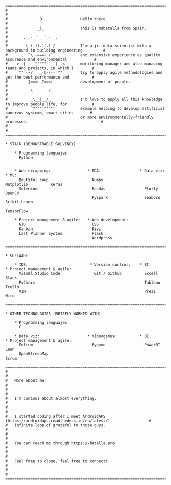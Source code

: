     =============================================================================================================
    #                                                                                                           #
    #              O                 Hello there.                                                               #
    #             _|_                This is mabatalla from Spain.                                              #
    #       ,_.-_' _ '_-._,                                                                                     #
    #        \ (.)(.)(.) /           I’m a jr. data scientist with a background in building engineering         #
    #     _,  `\_-===-_/`  ,_        and extensive experience as quality assurance and environmental            #
    #    >  |----"""""----|  <       monitoring manager and also managing teams and projects, in which I        #
    #    `""`--/   _-@-\--`""`       try to apply agile methodologies and get the best performance and          #
    #         |===L_I===|            development of people.                                                     #
    #          \       /                                                                                        #
    #          _\__|__/_             I'd love to apply all this knowledge to improve people life, for           #
    #          `""""`""""`           example helping to develop artificial pancreas systems, smart cities       #
    #                                or more environmentally-friendly processes.                                #
    #                                                                                                           #
    =============================================================================================================
    
    * STACK (DEMONSTRABLE SOLVENCY)
    
        * Programming languajes:
          Python


        * Web scrapping:                * EDA:                 * Data viz:         * ML:
          Beutiful soup                   Numpy                  Matplotlib          Keras
          Selenium                        Pandas                 Plotly              OpenCV
                                          PySpark                Seaborn             Scikit-Learn
                                                                                     TensorFlow

        * Project management & agile:   * Web development:
          GTD                             CSS
          Kanban                          Divi
          Last Planner System             Flask
                                          Wordpress
    
    =============================================================================================================
    
    * SOFTWARE
    
        * IDE:                           * Version control:    * BI:               * Project management & agile:
          Visual Studio Code               Git / Github          Excell              Slack
          PyCharm                                                Tableau             Trello
          VIM                                                    Prezi               Miro
          
    =============================================================================================================

    * OTHER TECHNOLOGIES (BRIEFLY WORKED WITH)
    
        * Programming languajes:
          C
          
        * Data viz:                     * Videogames:          * BI:               * Project management & agile:
          Folium                          Pygame                 PowerBI             Lean
          OpenStreenMap                                                              Scrum
          
    =============================================================================================================
    #                                                                                                           #
    #   More about me:                                                                                          #
    #                                                                                                           #
    #   I’m curious about almost everything.                                                                    #
    #                                                                                                           #
    #   I started coding after I meet AndroidAPS (https://androidaps.readthedocs.io/en/latest/).                #     
    #   Infinite loop of grateful to those guys.                                                                #
    #                                                                                                           #
    #   You can reach me through https://batalla.pro.                                                           #
    #                                                                                                           #
    #   Feel free to clone, feel free to connect!                                                               #
    #                                                                                                           #
    =============================================================================================================
